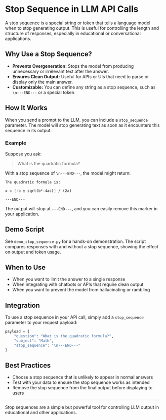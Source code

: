 # Stop Sequence in LLM API Calls

A stop sequence is a special string or token that tells a language model when to stop generating output. This is useful for controlling the length and structure of responses, especially in educational or conversational applications.

## Why Use a Stop Sequence?
- **Prevents Overgeneration:** Stops the model from producing unnecessary or irrelevant text after the answer.
- **Ensures Clean Output:** Useful for APIs or UIs that need to parse or display only the main answer.
- **Customizable:** You can define any string as a stop sequence, such as `\n---END---` or a special token.

## How It Works
When you send a prompt to the LLM, you can include a `stop_sequence` parameter. The model will stop generating text as soon as it encounters this sequence in its output.

### Example
Suppose you ask:

> What is the quadratic formula?

With a stop sequence of `\n---END---`, the model might return:

```
The quadratic formula is:

x = [-b ± sqrt(b²-4ac)] / (2a)

---END---
```

The output will stop at `---END---`, and you can easily remove this marker in your application.

## Demo Script
See `demo_stop_sequence.py` for a hands-on demonstration. The script compares responses with and without a stop sequence, showing the effect on output and token usage.

## When to Use
- When you want to limit the answer to a single response
- When integrating with chatbots or APIs that require clean output
- When you want to prevent the model from hallucinating or rambling

## Integration
To use a stop sequence in your API call, simply add a `stop_sequence` parameter to your request payload:

```python
payload = {
    "question": "What is the quadratic formula?",
    "subject": "Math",
    "stop_sequence": "\n---END---"
}
```

## Best Practices
- Choose a stop sequence that is unlikely to appear in normal answers
- Test with your data to ensure the stop sequence works as intended
- Remove the stop sequence from the final output before displaying to users

---

Stop sequences are a simple but powerful tool for controlling LLM output in educational and other applications.
